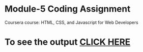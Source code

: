 # Module-5 Coding Assignment

Coursera course: HTML, CSS, and Javascript for Web Developers

# To see the output [CLICK HERE](https://sonukumarraj007.github.io/Coursera-HTML-CSS-and-JavaScript-for-Web-Developers/assignment/module-5/index.html)
